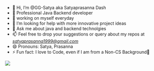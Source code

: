 - 👋 Hi, I’m @GG-Satya aka Satyaprasanna Dash
- 🔭 Professional Java Backend developer
- 🌱 working on myself everyday
- 🤔 I’m looking for help with more innovative project ideas
- 💬 Ask me about java and backend technolgies
- 📫 Feel free to drop your suggestions or query about my repos at *satyaprasanna1999@gmail.com*
- 😄 Pronouns: Satya, Prasanna
- ⚡ Fun fact: I love to Code, even if I am from a Non-CS Background🙂

![](https://komarev.com/ghpvc/?username=GG-Satya)

<!---
GG-Satya/GG-Satya is a ✨ special ✨ repository because its `README.md` (this file) appears on your GitHub profile.
You can click the Preview link to take a look at your changes.
--->
